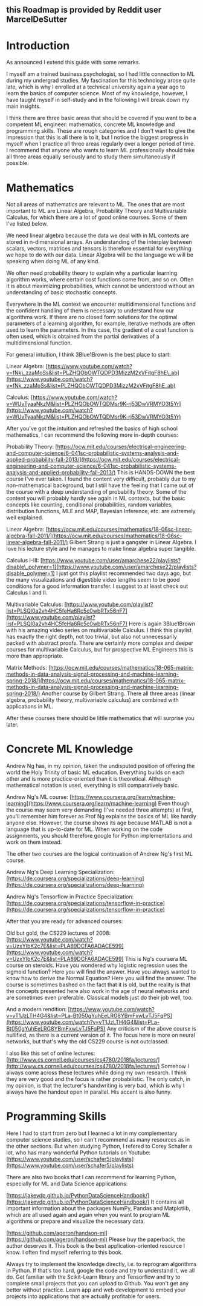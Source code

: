 ## this Roadmap is provided by Reddit user MarcelDeSutter

# Introduction

As announced I extend this guide with some remarks.

I myself am a trained business psychologist, so I had little connection to ML during my undergrad studies. My fascination for this technology arose quite late, which is why I enrolled at a technical university again a year ago to learn the basics of computer science. Most of my knowledge, however, I have taught myself in self-study and in the following I will break down my main insights.

I think there are three basic areas that should be covered if you want to be a competent ML engineer: mathematics, concrete ML knowledge and programming skills. These are rough categories and I don't want to give the impression that this is all there is to it, but I notice the biggest progress in myself when I practice all three areas regularly over a longer period of time. I recommend that anyone who wants to learn ML professionally should take all three areas equally seriously and to study them simultaneously if possible.

# Mathematics

Not all areas of mathematics are relevant to ML. The ones that are most important to ML are Linear Algebra, Probability Theory and Multivariable Calculus, for which there are a lot of good online courses. Some of them I've listed below.

We need linear algebra because the data we deal with in ML contexts are stored in n-dimensional arrays. An understanding of the interplay between scalars, vectors, matrices and tensors is therefore essential for everything we hope to do with our data. Linear Algebra will be the language we will be speaking when doing ML of any kind.

We often need probability theory to explain why a particular learning algorithm works, where certain cost functions come from, and so on. Often it is about maximizing probabilities, which cannot be understood without an understanding of basic stochastic concepts.

Everywhere in the ML context we encounter multidimensional functions and the confident handling of them is necessary to understand how our algorithms work. If there are no closed form solutions for the optimal parameters of a learning algorithm, for example, iterative methods are often used to learn the parameters. In this case, the gradient of a cost function is often used, which is obtained from the partial derivatives of a multidimensional function.

For general intuition, I think 3Blue1Brown is the best place to start:

Linear Algebra: [https://www.youtube.com/watch?v=fNk\_zzaMoSs&list=PLZHQObOWTQDPD3MizzM2xVFitgF8hE\_ab](https://www.youtube.com/watch?v=fNk_zzaMoSs&list=PLZHQObOWTQDPD3MizzM2xVFitgF8hE_ab)

Calculus: [https://www.youtube.com/watch?v=WUvTyaaNkzM&list=PLZHQObOWTQDMsr9K-rj53DwVRMYO3t5Yr](https://www.youtube.com/watch?v=WUvTyaaNkzM&list=PLZHQObOWTQDMsr9K-rj53DwVRMYO3t5Yr)

After you've got the intuition and refreshed the basics of high school mathematics, I can recommend the following more in-depth courses:

Probability Theory: [https://ocw.mit.edu/courses/electrical-engineering-and-computer-science/6-041sc-probabilistic-systems-analysis-and-applied-probability-fall-2013/](https://ocw.mit.edu/courses/electrical-engineering-and-computer-science/6-041sc-probabilistic-systems-analysis-and-applied-probability-fall-2013/) This is HANDS-DOWN the best course I've ever taken. I found the content very difficult, probably due to my non-mathematical background, but I still have the feeling that I came out of the course with a deep understanding of probability theory. Some of the content you will probably hardly see again in ML contexts, but the basic concepts like counting, conditional probabilities, random variables, distribution functions, MLE and MAP, Bayesian Inference, etc. are extremely well explained.

Linear Algebra: [https://ocw.mit.edu/courses/mathematics/18-06sc-linear-algebra-fall-2011/](https://ocw.mit.edu/courses/mathematics/18-06sc-linear-algebra-fall-2011/) Gilbert Strang is just a gangster in Linear Algebra. I love his lecture style and he manages to make linear algebra super tangible.

Calculus I-III: [https://www.youtube.com/user/amarchese22/playlists?disable\_polymer=1](https://www.youtube.com/user/amarchese22/playlists?disable_polymer=1) I just got this playlist recommended two days ago, but the many visualizations and digestible video lengths seem to be good conditions for a good information transfer. I suggest to at least check out Calculus I and II.

Multivariable Calculus: [https://www.youtube.com/playlist?list=PLSQl0a2vh4HC5feHa6Rc5c0wbRTx56nF7](https://www.youtube.com/playlist?list=PLSQl0a2vh4HC5feHa6Rc5c0wbRTx56nF7) Here is again 3Blue1Brown with his amazing video series on multivariable Calculus. I think this playlist has exactly the right depth, not too trivial, but also not unnecessarily packed with abstract proofs. There are certainly more complex and deeper courses for multivariable Calculus, but for prospective ML Engineers this is more than appropriate.

Matrix Methods: [https://ocw.mit.edu/courses/mathematics/18-065-matrix-methods-in-data-analysis-signal-processing-and-machine-learning-spring-2018/](https://ocw.mit.edu/courses/mathematics/18-065-matrix-methods-in-data-analysis-signal-processing-and-machine-learning-spring-2018/) Another course by Gilbert Strang. There all three areas (linear algebra, probability theory, multivariable calculus) are combined with applications in ML.

After these courses there should be little mathematics that will surprise you later.

# Concrete ML Knowledge

Andrew Ng has, in my opinion, taken the undisputed position of offering the world the Holy Trinity of basic ML education. Everything builds on each other and is more practice-oriented than it is theoretical. Although mathematical notation is used, everything is still comparatively basic.

Andrew Ng's ML course: [https://www.coursera.org/learn/machine-learning](https://www.coursera.org/learn/machine-learning) Even though the course may seem very demanding (I've needed three attempts) at first, you'll remember him forever as Prof Ng explains the basics of ML like hardly anyone else. However, the course shows its age because MATLAB is not a language that is up-to-date for ML. When working on the code assignments, you should therefore google for Python implementations and work on them instead.

The other two courses are the logical continuation of Andrew Ng's first ML course.

Andrew Ng's Deep Learning Specialization: [https://de.coursera.org/specializations/deep-learning](https://de.coursera.org/specializations/deep-learning)

Andrew Ng's Tensorflow in Practice Specialization: [https://de.coursera.org/specializations/tensorflow-in-practice](https://de.coursera.org/specializations/tensorflow-in-practice)

After that you are ready for advanced courses:

Old but gold, the CS229 lectures of 2008: [https://www.youtube.com/watch?v=UzxYlbK2c7E&list=PLA89DCFA6ADACE599](https://www.youtube.com/watch?v=UzxYlbK2c7E&list=PLA89DCFA6ADACE599) This is Ng's coursera ML course on steroids. Have you wondered why logistic regression uses the sigmoid function? Here you will find the answer. Have you always wanted to know how to derive the Normal Equation? Here you will find the answer. The course is sometimes bashed on the fact that it is old, but the reality is that the concepts presented here also work in the age of neural networks and are sometimes even preferable. Classical models just do their job well, too.

And a modern rendition: [https://www.youtube.com/watch?v=vT1JzLTH4G4&list=PLa-Bt050gYuhEeLRG8YBmFxwLvTJ5FqPS](https://www.youtube.com/watch?v=vT1JzLTH4G4&list=PLa-Bt050gYuhEeLRG8YBmFxwLvTJ5FqPS) Any criticism of the above course is nullified, as there is a current version of it. The focus here is more on neural networks, but that's why the old CS229 course is not outclassed.

I also like this set of online lectures: [http://www.cs.cornell.edu/courses/cs4780/2018fa/lectures/](http://www.cs.cornell.edu/courses/cs4780/2018fa/lectures/) Somehow I always come across these lectures while doing my own research. I think they are very good and the focus is rather probabilistic. The only catch, in my opinion, is that the lecturer's handwriting is very bad, which is why I always have the handout open in parallel. His accent is also funny.

# Programming Skills

Here I had to start from zero but I learned a lot in my complementary computer science studies, so I can't recommend as many resources as in the other sections. But when studying Python, I refered to Corey Schafer a lot, who has many wonderful Python tutorials on Youtube: [https://www.youtube.com/user/schafer5/playlists](https://www.youtube.com/user/schafer5/playlists)

There are also two books that I can recommend for learning Python, especially for ML and Data Science applications:

[https://jakevdp.github.io/PythonDataScienceHandbook/](https://jakevdp.github.io/PythonDataScienceHandbook/) It contains all important information about the packages NumPy, Pandas and Matplotlib, which are all used again and again when you want to program ML algorithms or prepare and visualize the necessary data.

[https://github.com/ageron/handson-ml](https://github.com/ageron/handson-ml) Please buy the paperback, the author deserves it. This book is the best application-oriented resource I know. I often find myself referring to this book.

Always try to implement the knowledge directly, i.e. to reprogram algorithms in Python. If that's too hard, google the code and try to understand it, we all do. Get familiar with the Scikit-Learn library and Tensorflow and try to complete small projects that you can upload to Github. You won't get any better without practice. Learn app and web development to embed your projects into applications that are actually profitable for users.
